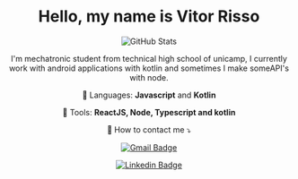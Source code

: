 <h1 align='center'>
 Hello, my name is Vitor Risso
 </h1>

<p align='center'>
 <img src="https://github-readme-stats.vercel.app/api?username=vitor-risso&&show_icons=true&theme=radical&line_height=27&v=5" alt="GitHub Stats" /> 
</p>

<p align="center"> 
  I'm mechatronic student from technical high school of unicamp, I currently work with android applications with kotlin and sometimes I make someAPI's with node.
</p>


<p align="center">
  🦄 Languages: <strong>Javascript</strong> and
             <strong> Kotlin </strong>
</p>

<p align="center">
  💼 Tools: <strong>ReactJS, Node, Typescript and kotlin</strong>
</p>

<p align="center">
  💌 How to contact me ⤵️
</p>


<div align='center' display='flex'>  
 
  [![Gmail Badge](https://img.shields.io/badge/-Gmail-c14438?style=for-the-badge&logo=Gmail&logoColor=white&link=mailto:contato.vitorrisso@gmail.com)](mailto:contato.vitorrisso@gmail.com)

  

  [![Linkedin Badge](https://img.shields.io/badge/-LinkedIn-blue?style=for-the-badge&logo=Linkedin&logoColor=white&link=https:https://www.linkedin.com/in/vitor-risso)](https://www.linkedin.com/in/vitor-risso)
</div>
 
